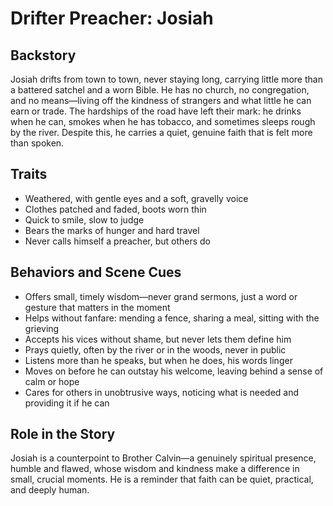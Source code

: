 # Drifter Preacher: Josiah

## Backstory

Josiah drifts from town to town, never staying long, carrying little more than a battered satchel and a worn Bible. He has no church, no congregation, and no means—living off the kindness of strangers and what little he can earn or trade. The hardships of the road have left their mark: he drinks when he can, smokes when he has tobacco, and sometimes sleeps rough by the river. Despite this, he carries a quiet, genuine faith that is felt more than spoken.

## Traits

- Weathered, with gentle eyes and a soft, gravelly voice
- Clothes patched and faded, boots worn thin
- Quick to smile, slow to judge
- Bears the marks of hunger and hard travel
- Never calls himself a preacher, but others do

## Behaviors and Scene Cues

- Offers small, timely wisdom—never grand sermons, just a word or gesture that matters in the moment
- Helps without fanfare: mending a fence, sharing a meal, sitting with the grieving
- Accepts his vices without shame, but never lets them define him
- Prays quietly, often by the river or in the woods, never in public
- Listens more than he speaks, but when he does, his words linger
- Moves on before he can outstay his welcome, leaving behind a sense of calm or hope
- Cares for others in unobtrusive ways, noticing what is needed and providing it if he can

## Role in the Story

Josiah is a counterpoint to Brother Calvin—a genuinely spiritual presence, humble and flawed, whose wisdom and kindness make a difference in small, crucial moments. He is a reminder that faith can be quiet, practical, and deeply human. 